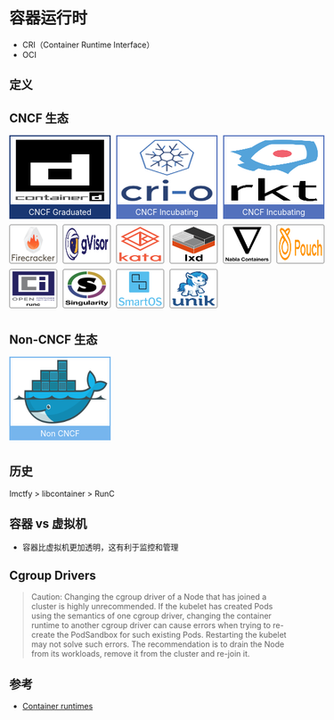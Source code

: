 # 容器运行时

* CRI（Container Runtime Interface）
* OCI

## 定义

## CNCF 生态

<style type="text/css">
    .wrapper {
        width: 576px;
    }

    .link {
        display: inline-block
    }

    .noncncf, .graduated, .incubating {
        cursor: pointer;
        position: relative;
        float: left;
        width: 178px;
        height: 146px;
        margin-right: 10px;
        margin-bottom: 10px
    }

    .graduated {
        border: 2px solid rgb(24, 54, 114)
    }

    .incubating {
        border: 2px solid rgb(83, 113, 189);
    }

    .noncncf {
        border: 2px solid rgb(118, 181, 237);
    }

    .graduated-img, .incubating-img, .noncncf-img {
        width: 170px;
        height: 114px;
        margin: 2px;
        padding: 2px
    }

    .graduated-tips, .incubating-tips, .noncncf-tips {
        position: absolute;
        left: 0px;
        right: 0px;
        bottom: 0px;
        height: 24px;
        text-align: center;
        color: white;
        font-size: 14px;
        line-height: 28px
    }

    .graduated-tips {
        background: rgb(24, 54, 114);
    }

    .incubating-tips {
        background: rgb(83, 113, 189);
    }

    .noncncf-tips {
        background: rgb(118, 181, 237);
    }

    .sandbox {
        cursor: pointer;
        position: relative;
        float: left;
        width: 86px;
        height: 70px;
        margin-right: 10px;
        margin-bottom: 10px;
    }

    .sandbox-img {
        width: 80px;
        height: 64px;
        padding: 2px;
        border: 1px solid grey;
        border-radius: 3px;
    }

    .sandbox-img-none {
        background: rgb(238, 238, 238);
        cursor: default
    }
</style>

<div class="wrapper">
    <div class="graduated">
        <a href="containerd/README.md" class="link">
            <img src=".images/logos/containerd.svg" class="graduated-img">
            <div class="graduated-tips">CNCF Graduated</div>
        </a>
    </div>
    <div class="incubating">
        <a href="cri-o/README.md" class="link">
            <img src=".images/logos/cri-o.svg" class="incubating-img">
            <div class="incubating-tips">CNCF Incubating</div>
        </a>
    </div>
    <div class="incubating">
        <a href="rkt/README.md" class="link">
            <img src=".images/logos/rkt.svg" class="incubating-img">
            <div class="incubating-tips">CNCF Incubating</div>
        </a>
    </div>
    <div class="sandbox">
        <a href="firecracker/README.md" class="link">
            <img src=".images/logos/firecracker.svg" class="sandbox-img">
        </a>
    </div>
    <div class="sandbox">
        <a href="g-visor/README.md" class="link">
            <img src=".images/logos/g-visor.svg" class="sandbox-img">
        </a>
    </div>
    <div class="sandbox">
        <a href="kata-containers/README.md" class="link">
            <img src=".images/logos/kata-containers.svg" class="sandbox-img">
        </a>
    </div>
    <div class="sandbox">
        <a href="lxd/README.md" class="link">
            <img src=".images/logos/lxd.svg" class="sandbox-img">
        </a>
    </div>
    <div class="sandbox">
        <a href="nabla-containers/README.md" class="link">
            <img src=".images/logos/nabla-containers.svg" class="sandbox-img">
        </a>
    </div>
    <div class="sandbox">
        <a href="pouch/README.md" class="link">
            <img src=".images/logos/pouch.svg" class="sandbox-img">
        </a>
    </div>
    <div class="sandbox">
        <a href="runc/README.md" class="link">
            <img src=".images/logos/runc.svg" class="sandbox-img">
        </a>
    </div>
    <div class="sandbox">
        <a href="singularity/README.md" class="link">
            <img src=".images/logos/singularity.svg" class="sandbox-img">
        </a>
    </div>
    <div class="sandbox">
        <a href="smart-os/README.md" class="link">
            <img src=".images/logos/smart-os.svg" class="sandbox-img">
        </a>
    </div>
    <div class="sandbox">
        <a href="unik/README.md" class="link">
            <img src=".images/logos/unik.svg" class="sandbox-img">
        </a>
    </div>
    <div style="clear:both"></div>
</div>

## Non-CNCF 生态

<div class="wrapper">
    <div class="noncncf">
        <a href="~docker/README.md" class="link">
            <img src=".images/logos/docker.svg" class="noncncf-img">
            <div class="noncncf-tips">Non CNCF</div>
        </a>
    </div>
    <div style="clear:both"></div>
</div>

## 历史

Imctfy > libcontainer > RunC

## 容器 vs 虚拟机

* 容器比虚拟机更加透明，这有利于监控和管理

## Cgroup Drivers

<!--
When systemd is chosen as the init system for a Linux distribution, the init process generates and consumes a root control group (cgroup) and acts as a cgroup manager. Systemd has a tight integration with cgroups and will allocate cgroups per process. It’s possible to configure your container runtime and the kubelet to use cgroupfs. Using cgroupfs alongside systemd means that there will then be two different cgroup managers.

Control groups are used to constrain resources that are allocated to processes. A single cgroup manager will simplify the view of what resources are being allocated and will by default have a more consistent view of the available and in-use resources. When we have two managers we end up with two views of those resources. We have seen cases in the field where nodes that are configured to use cgroupfs for the kubelet and Docker, and systemd for the rest of the processes running on the node becomes unstable under resource pressure.

Changing the settings such that your container runtime and kubelet use systemd as the cgroup driver stabilized the system. Please note the native.cgroupdriver=systemd option in the Docker setup below.
-->

> Caution: Changing the cgroup driver of a Node that has joined a cluster is highly unrecommended. If the kubelet has created Pods using the semantics of one cgroup driver, changing the container runtime to another cgroup driver can cause errors when trying to re-create the PodSandbox for such existing Pods. Restarting the kubelet may not solve such errors. The recommendation is to drain the Node from its workloads, remove it from the cluster and re-join it.


## 参考

* [Container runtimes](https://kubernetes.io/docs/setup/production-environment/container-runtimes/)